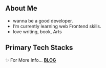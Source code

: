 ## About Me
- wanna be a good developer.
- I’m currently learning web Frontend skills.
- love writing, book, Arts

## Primary Tech Stacks

✨ For More Info... **[BLOG](https://jieum.tistory.com/)**
